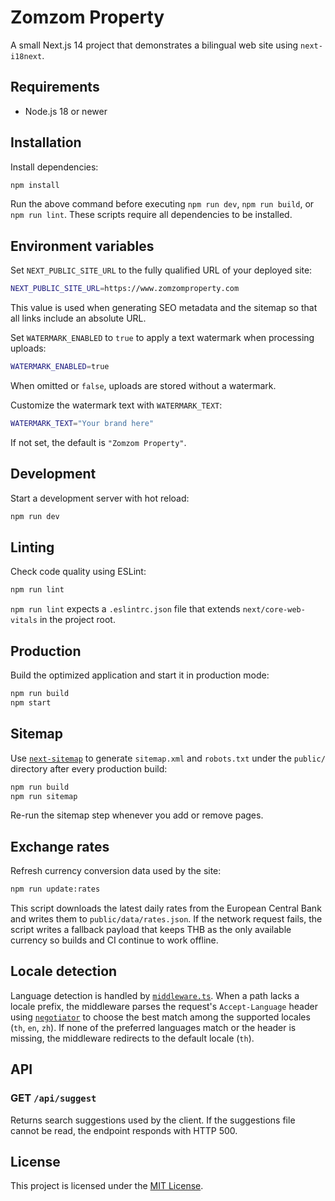 # Zomzom Property

A small Next.js 14 project that demonstrates a bilingual web site using `next-i18next`.

## Requirements

- Node.js 18 or newer

## Installation

Install dependencies:

```bash
npm install
```

Run the above command before executing `npm run dev`, `npm run build`,
or `npm run lint`. These scripts require all dependencies to be installed.

## Environment variables

Set `NEXT_PUBLIC_SITE_URL` to the fully qualified URL of your deployed site:

```bash
NEXT_PUBLIC_SITE_URL=https://www.zomzomproperty.com
```

This value is used when generating SEO metadata and the sitemap so that all
links include an absolute URL.

Set `WATERMARK_ENABLED` to `true` to apply a text watermark when processing uploads:

```bash
WATERMARK_ENABLED=true
```

When omitted or `false`, uploads are stored without a watermark.

Customize the watermark text with `WATERMARK_TEXT`:

```bash
WATERMARK_TEXT="Your brand here"
```

If not set, the default is `"Zomzom Property"`.


## Development

Start a development server with hot reload:

```bash
npm run dev
```

## Linting

Check code quality using ESLint:

```bash
npm run lint
```

`npm run lint` expects a `.eslintrc.json` file that extends
`next/core-web-vitals` in the project root.

## Production

Build the optimized application and start it in production mode:

```bash
npm run build
npm start
```

## Sitemap

Use [`next-sitemap`](https://github.com/iamvishnusankar/next-sitemap) to
generate `sitemap.xml` and `robots.txt` under the `public/` directory after
every production build:

```bash
npm run build
npm run sitemap
```

Re-run the sitemap step whenever you add or remove pages.

## Exchange rates

Refresh currency conversion data used by the site:

```bash
npm run update:rates
```

This script downloads the latest daily rates from the European Central Bank
and writes them to `public/data/rates.json`. If the network request fails, the
script writes a fallback payload that keeps THB as the only available currency
so builds and CI continue to work offline.

## Locale detection

Language detection is handled by [`middleware.ts`](middleware.ts). When a path
lacks a locale prefix, the middleware parses the request's `Accept-Language`
header using [`negotiator`](https://www.npmjs.com/package/negotiator) to choose
the best match among the supported locales (`th`, `en`, `zh`). If none of the
preferred languages match or the header is missing, the middleware redirects to
the default locale (`th`).


## API

### GET `/api/suggest`

Returns search suggestions used by the client. If the suggestions file cannot
be read, the endpoint responds with HTTP 500.


## License

This project is licensed under the [MIT License](LICENSE).

